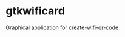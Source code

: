 # gtkwificard

Graphical application for [create-wifi-qr-code](https://github.com/Alenygam/create-wifi-card)
